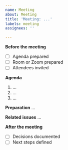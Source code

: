 ```yaml
---
name: Meeting
about: Meeting
title: 'Meeting: ...'
labels: meeting
assignees: ''

---
```


**Before the meeting**
- [ ] Agenda prepared
- [ ] Room or Zoom prepared
- [ ] Attendees invited

**Agenda**
1. ...
2. ...
3. ...

**Preparation**
...

**Related issues**
...

**After the meeting**
- [ ] Decisions documented
- [ ] Next steps defined

